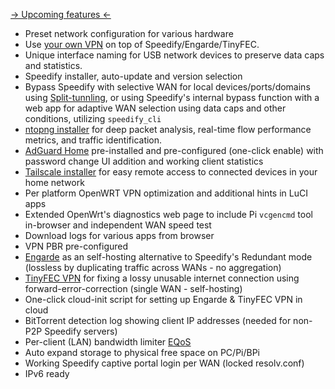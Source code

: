 [-> Upcoming features <-](https://github.com/TalalMash/SmoothWAN/projects/1)  
  
- Preset network configuration for various hardware
- Use [your own VPN](https://smoothwan.com/vpn/) on top of Speedify/Engarde/TinyFEC.
- Unique interface naming for USB network devices to preserve data caps and statistics.
- Speedify installer, auto-update and version selection
- Bypass Speedify with selective WAN for local devices/ports/domains using [Split-tunnling](wanbyp), or using Speedify's internal bypass function with a web app for adaptive WAN selection using data caps and other conditions, utilizing `speedify_cli`
- [ntopng installer](https://www.ntop.org/products/traffic-analysis/ntop/) for deep packet analysis, real-time flow performance metrics, and traffic identification.
- [AdGuard Home](https://github.com/TalalMash/SmoothWAN/wiki/Setting-up-AdGuard-Home-(GL.iNet)) pre-installed and pre-configured (one-click enable) with password change UI addition and working client statistics
- [Tailscale installer](https://github.com/TalalMash/SmoothWAN/wiki/Setting-up-Tailscale) for easy remote access to connected devices in your home network  
- Per platform OpenWRT VPN optimization and additional hints in LuCI apps
- Extended OpenWrt's diagnostics web page to include Pi `vcgencmd` tool in-browser and independent WAN speed test
- Download logs for various apps from browser
- VPN PBR pre-configured
- [Engarde](/engarde) as an self-hosting alternative to Speedify's Redundant mode (lossless by duplicating traffic across WANs - no aggregation)
- [TinyFEC VPN](/tinyfec) for fixing a lossy unusable internet connection using forward-error-correction (single WAN - self-hosting)
- One-click cloud-init script for setting up Engarde & TinyFEC VPN in cloud
- BitTorrent detection log showing client IP addresses (needed for non-P2P Speedify servers)
- Per-client (LAN) bandwidth limiter [EQoS](https://github.com/Huangjoe123/luci-app-eqos)
- Auto expand storage to physical free space on PC/Pi/BPi
- Working Speedify captive portal login per WAN (locked resolv.conf)
- IPv6 ready
